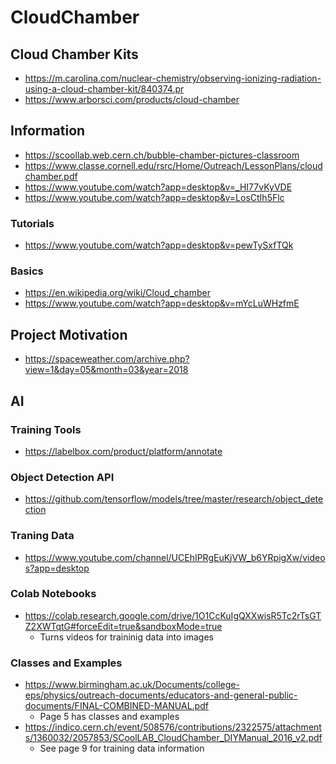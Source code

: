 # CloudChamber

## Cloud Chamber Kits
- https://m.carolina.com/nuclear-chemistry/observing-ionizing-radiation-using-a-cloud-chamber-kit/840374.pr
- https://www.arborsci.com/products/cloud-chamber

## Information
- https://scoollab.web.cern.ch/bubble-chamber-pictures-classroom
- https://www.classe.cornell.edu/rsrc/Home/Outreach/LessonPlans/cloudchamber.pdf
- https://www.youtube.com/watch?app=desktop&v=_HI77vKyVDE
- https://www.youtube.com/watch?app=desktop&v=LosCtIh5Flc

### Tutorials
- https://www.youtube.com/watch?app=desktop&v=pewTySxfTQk

### Basics
- https://en.wikipedia.org/wiki/Cloud_chamber
- https://www.youtube.com/watch?app=desktop&v=mYcLuWHzfmE

## Project Motivation
- https://spaceweather.com/archive.php?view=1&day=05&month=03&year=2018

## AI

### Training Tools
- https://labelbox.com/product/platform/annotate

### Object Detection API
- https://github.com/tensorflow/models/tree/master/research/object_detection

### Traning Data
- https://www.youtube.com/channel/UCEhIPRgEuKjVW_b6YRpigXw/videos?app=desktop

### Colab Notebooks
- https://colab.research.google.com/drive/1O1CcKuIgQXXwisR5Tc2rTsGTZ2XWTqtG#forceEdit=true&sandboxMode=true
  - Turns videos for traininig data into images

### Classes and Examples
- https://www.birmingham.ac.uk/Documents/college-eps/physics/outreach-documents/educators-and-general-public-documents/FINAL-COMBINED-MANUAL.pdf
  - Page 5 has classes and examples
- https://indico.cern.ch/event/508576/contributions/2322575/attachments/1360032/2057853/SCoolLAB_CloudChamber_DIYManual_2016_v2.pdf
  - See page 9 for training data information
